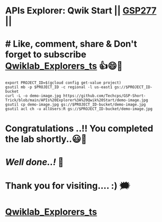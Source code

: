 
# APIs Explorer: Qwik Start || [GSP277](https://www.cloudskillsboost.google/games/5210/labs/34068) ||

# # Like, comment, share & Don't forget to subscribe [Qwiklab_Explorers_ts](https://youtube.com/@titashshil?si=RgamNu1dc9jVIbJN) 👍😄🤝

```
export PROJECT_ID=$(gcloud config get-value project)
gsutil mb -p $PROJECT_ID -c regional -l us-east1 gs://$PROJECT_ID-bucket
curl -L -o demo-image.jpg https://github.com/Techcps/GSP-Short-Trick/blob/main/APIs%20Explorer%3A%20Qwik%20Start/demo-image.jpg
gsutil cp demo-image.jpg gs://$PROJECT_ID-bucket/demo-image.jpg
gsutil acl ch -u allUsers:R gs://$PROJECT_ID-bucket/demo-image.jpg
```

# Congratulations ..!! You completed the lab shortly..😃💯

# *Well done..!* 👏

# Thank you for visiting.... :) 🗯️

# [Qwiklab_Explorers_ts](https://youtube.com/@titashshil?si=RgamNu1dc9jVIbJN)
